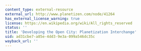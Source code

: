 ```yaml
---
content_type: external-resource
external_url: http://www.planetizen.com/node/41264
has_external_license_warning: true
license: https://en.wikipedia.org/wiki/All_rights_reserved
status: ''
title: 'Developing the Open City: Planetization Interchange'
uid: ad31cbe7-a85e-4dd3-9e3a-099a546dc35c
wayback_url: ''
---
```


